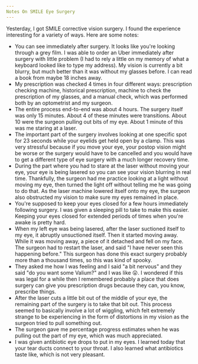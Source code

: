 ```yaml
---
Notes On SMILE Eye Surgery
---
```


Yesterday, I got SMILE corrective vision surgery. I found the experience interesting for a variety of ways. Here are some notes:

* You can see immediately after surgery. It looks like you're looking through a grey film. I was able to order an Uber immediately after surgery with little problem (I had to rely a little on my memory of what a keyboard looked like to type my address). My vision is currently a bit blurry, but much better than it was without my glasses before. I can read a book from maybe 18 inches away.
* My prescription was checked 4 times in four different ways: prescription checking machine, historical prescription, machine to check the prescription of my glasses, and a manual check, which was performed both by an optometrist and my surgeon.
* The entire process end-to-end was about 4 hours. The surgery itself was only 15 minutes. About 4 of these minutes were transitions. About 10 were the surgeon pulling out bits of my eye. About 1 minute of this was me staring at a laser.
* The important part of the surgery involves looking at one specific spot for 23 seconds while your eyelids get held open by a clamp. This was very stressful because if you move your eye, your postop vision might be worse or the surgery would have to be cancelled and you would have to get a different type of eye surgery with a much longer recovery time. 
* During the part where you had to stare at the laser without moving your eye, your eye is being lasered so you can see your vision blurring in real time. Thankfully, the surgeon had me practice looking at a light without moving my eye, then turned the light off without telling me he was going to do that. As the laser machine lowered itself onto my eye, the surgeon also obstructed my vision to make sure my eyes remained in place.
* You're supposed to keep your eyes closed for a few hours immediately following surgery. I was given a sleeping pill to take to make this easier. Keeping your eyes closed for extended periods of times when you're awake is pretty hard.
* When my left eye was being lasered, after the laser suctioned itself to my eye, it abruptly unsuctioned itself. Then it started moving away. While it was moving away, a piece of it detached and fell on my face. The surgeon had to restart the laser, and said "I have never seen this happening before." This surgeon has done this exact surgery probably more than a thousand times, so this was kind of spooky.
* They asked me how I was feeling and I said "a bit nervous" and they said "do you want some Valium?" and I was like 😮. I wondered if this was legal for a while then I remembered probably a place that does surgery can give you prescription drugs because they can, you know, prescribe things.
* After the laser cuts a little bit out of the middle of your eye, the remaining part of the surgery is to take that bit out. This process seemed to basically involve a lot of wiggling, which felt extremely strange to be experiencing in the form of distortions in my vision as the surgeon tried to pull something out.
* The surgeon gave me percentage progress estimates when he was pulling out the part of my eye, which was much appreciated.
* I was given antibiotic eye drops to put in my eyes. I learned today that your tear ducts connect to your throat. I also learned what antibiotics taste like, which is not very pleasant.